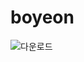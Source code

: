 # boyeon
![다운로드](https://github.com/boyeon0624/boyeon/assets/131341010/969b7561-1863-43ee-a489-e951a1adcab2)
